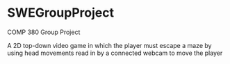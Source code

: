 # SWEGroupProject
COMP 380 Group Project

A 2D top-down video game in which the player must escape a maze by using head
movements read in by a connected webcam to move the player


